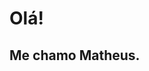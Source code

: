 # Olá!
## Me chamo Matheus.

<!--
**EstevaoMVS/EstevaoMVS** is a ✨ _special_ ✨ repository because its `README.md` (this file) appears on your GitHub profile.

Here are some ideas to get you started:

Atualmente estou trabalhando na parte de suporte técnico como estagiário, estou cursando Desenvolvimento de sistemas na ETEC Professor Horácio Augusto da Silveira.
Tenho interesse em trabalhar como full stack um dia, possuo conhecimento em lógica de programação, algumas linguagens como C, C++ e um pouco de Python, conhecimento em HTML, CSS e JavaScript.
Além do interesse em trabalhar na Área de Full Stack gosto também de coisas relacionadas em inteligência artificial e cloud, pretendo iniciar estudos nessas áreas também.
